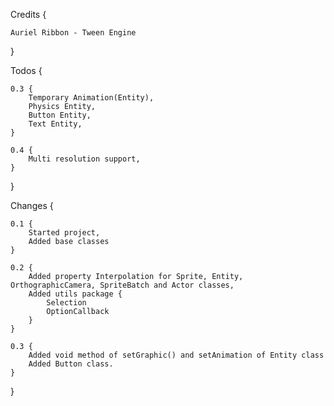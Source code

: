 Credits {

    Auriel Ribbon - Tween Engine
}

Todos {

    0.3 {
        Temporary Animation(Entity),
        Physics Entity,
        Button Entity,
        Text Entity,
    }

    0.4 {
        Multi resolution support,
    }
}

Changes {
    
    0.1 {
        Started project,
        Added base classes
    }
    
    0.2 {
        Added property Interpolation for Sprite, Entity, OrthographicCamera, SpriteBatch and Actor classes,
        Added utils package {
            Selection
            OptionCallback
        }
    }

    0.3 {
        Added void method of setGraphic() and setAnimation of Entity class
        Added Button class.
    }

}


